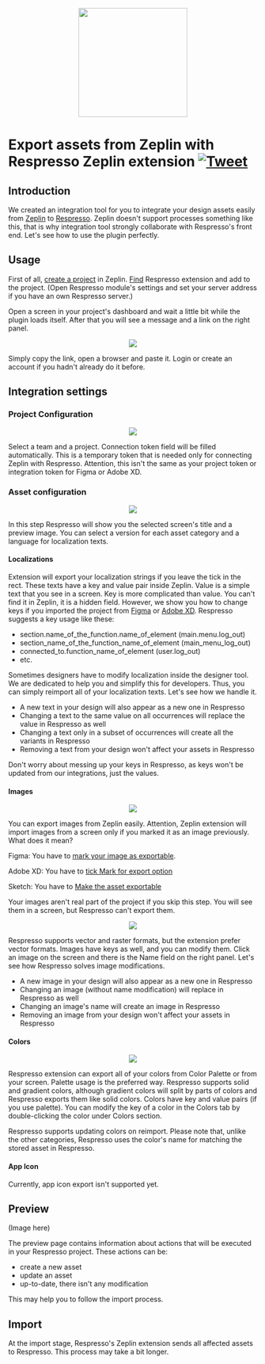 [<div align="center"><img src="https://github.com/pontehu/respresso-zeplin/blob/master/documentation/zeplin-header.png" height="220" /></div>](https://respresso.io)  

# Export assets from Zeplin with Respresso Zeplin extension [![Tweet](https://img.shields.io/twitter/url/http/shields.io.svg?style=social)](https://twitter.com/intent/tweet?text=Don't%20waste%20your%20time%21%20Respresso%20automatically%20delivers%20your%20design%20assets%20into%20your%20Respresso%20project&url=https://respresso.io&via=respresso_io&hashtags=designers,tool,plugin,localization,image,color,app-icon,resources,design-assets,automation,adobe-xd) 
 
## Introduction
We created an integration tool for you to integrate your design assets easily from [Zeplin](https://www.zeplin.io) to [Respresso](https://respresso.io). Zeplin doesn't support processes something like this, that is why integration tool strongly collaborate with Respresso's front end. Let's see how to use the plugin perfectly.
 
## Usage
First of all, [create a project](https://support.zeplin.io/en/articles/367394-creating-a-project) in Zeplin. [Find](https://support.zeplin.io/en/articles/2527608-adding-an-extension-to-a-project#:~:text=To%20add%20one%20of%20those,available%20for%20your%20project%20type.) Respresso extension and add to the project. (Open Respresso module's settings and set your server address if you have an own Respresso server.)

Open a screen in your project's dashboard and wait a little bit while the plugin loads itself. After that you will see a message and a link on the right panel.

<p align="center"><img src="documentation/zeplin.png"></p>

Simply copy the link, open a browser and paste it. Login or create an account if you hadn't already do it before. 
 
## Integration settings
 
 ### Project Configuration
 
 <p align="center"><img src="documentation/start.png"></p>
 
 Select a team and a project. Connection token field will be filled automatically.
 This is a temporary token that is needed only for connecting Zeplin with Respresso. Attention, this isn't the same as your project token or integration token for Figma or Adobe XD.

  ### Asset configuration
  
  <p align="center"><img src="documentation/conf.png"></p>
  
  In this step Respresso will show you the selected screen's title and a preview image. You can select a version for each asset category and a language for localization texts. 
  
  #### Localizations
  Extension will export your localization strings if you leave the tick in the rect. These texts have a key and value pair inside Zeplin. Value is a simple text that you see in a screen. Key is more complicated than value. You can't find it in Zeplin, it is a hidden field. However, we show you how to change keys if you imported the project from [Figma](https://github.com/respresso/respresso-figma) or [Adobe XD](https://github.com/respresso/respresso-adobexd). Respresso suggests a key usage like these:
	
* section.name_of_the_function.name_of_element (main.menu.log_out)
* section_name_of_the_function_name_of_element (main_menu_log_out)
* connected_to.function_name_of_element (user.log_out)
* etc.
 
Sometimes designers have to modify localization inside the designer tool. We are dedicated to help you and simplify this for developers. Thus, you can simply reimport all of your localization texts. Let's see how we handle it.
 - A new text in your design will also appear as a new one in Respresso
 - Changing a text to the same value on all occurrences will replace the value in Respresso as well
 - Changing a text only in a subset of occurrences will create all the variants in Respresso
 - Removing a text from your design won't affect your assets in Respresso

Don't worry about messing up your keys in Respresso, as keys won't be updated from our integrations, just the values.
 
  #### Images

  <p align="center"><img src="documentation/image.png"></p>
  
  You can export images from Zeplin easily. Attention, Zeplin extension will import images from a screen only if you marked it as an image previously. What does it mean? 
  
  Figma:
  You have to [mark your image as exportable](https://github.com/respresso/respresso-figma#image).
  
  Adobe XD:
  You have to [tick Mark for export option](https://github.com/respresso/respresso-adobexd#image)
  
  Sketch:
  You have to [Make the asset exportable](https://support.zeplin.io/en/articles/367379-exporting-assets-from-sketch)
  
  Your images aren't real part of the project if you skip this step. You will see them in a screen, but Respresso can't export them.
  
  <p align="center"><img src="documentation/rename.png"></p>
  
  Respresso supports vector and raster formats, but the extension prefer vector formats. Images have keys as well, and you can modify them. Click an image on the screen and there is the Name field on the right panel.
 Let's see how Respresso solves image modifications. 
  
 - A new image in your design will also appear as a new one in Respresso
 - Changing an image (without name modification) will replace in Respresso as well
 - Changing an image's name will create an image in Respresso  
 - Removing an image from your design won't affect your assets in Respresso
  
  #### Colors

<p align="center"><img src="documentation/change_color_key.png"></p>

Respresso extension can export all of your colors from Color Palette or from your screen. Palette usage is the preferred way. Respresso supports solid and gradient colors, although gradient colors will split by parts of colors and Respresso exports them like solid colors. Colors have key and value pairs (if you use palette). You can modify the key of a color in the Colors tab by double-clicking the color under Colors section.

Respresso supports updating colors on reimport. Please note that, unlike the other categories, Respresso uses the color's name for matching the stored asset in Respresso. 
	
#### App Icon
Currently, app icon export isn't supported yet.
 
## Preview

(Image here)

The preview page contains information about actions that will be executed in your Respresso project. 
These actions can be:
 - create a new asset
 - update an asset 
 - up-to-date, there isn't any modification 
 
This may help you to follow the import process.

## Import
At the import stage, Respresso's Zeplin extension sends all affected assets to Respresso. This process may take a bit longer.